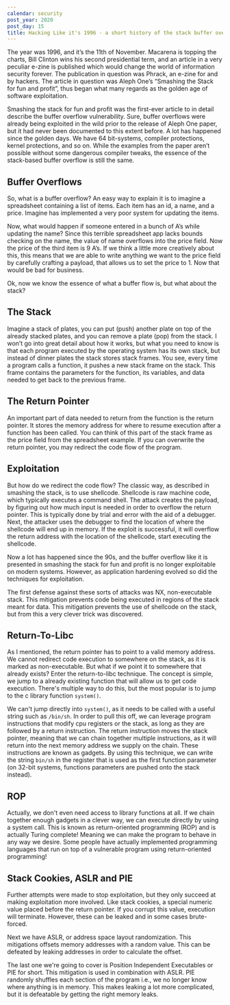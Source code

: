 ```yaml
---
calendar: security
post_year: 2020
post_day: 15
title: Hacking Like it's 1996 - a short history of the stack buffer overflow.
---
```

The year was 1996, and it’s the 11th of November. Macarena is topping the charts, Bill Clinton wins his second presidential term, and an article in a very peculiar e-zine is published which would change the world of information security forever. The publication in question was Phrack, an e-zine for and by hackers. The article in question was Aleph One’s “Smashing the Stack for fun and profit”, thus began what many regards as the golden age of software exploitation.

Smashing the stack for fun and profit was the first-ever article to in detail describe the buffer overflow vulnerability. Sure, buffer overflows were already being exploited in the wild prior to the release of Aleph One paper, but it had never been documented to this extent before. A lot has happened since the golden days. We have 64 bit-systems, compiler protections, kernel protections, and so on. While the examples from the paper aren’t possible without some dangerous compiler tweaks, the essence of the stack-based buffer overflow is still the same.

## Buffer Overflows

So, what is a buffer overflow? An easy way to explain it is to imagine a spreadsheet containing a list of items. Each item has an id, a name, and a price. Imagine has implemented a very poor system for updating the items.

Now, what would happen if someone entered in a bunch of A’s while updating the name? Since this terrible spreadsheet app lacks bounds checking on the name, the value of name overflows into the price field. Now the price of the third item is 9 A’s. If we think a little more creatively about this, this means that we are able to write anything we want to the price field by carefully crafting a payload, that allows us to set the price to 1. Now that would be bad for business.

Ok, now we know the essence of what a buffer flow is, but what about the stack?

## The Stack

Imagine a stack of plates, you can put (push) another plate on top of the already stacked plates, and you can remove a plate (pop) from the stack. I won’t go into great detail about how it works, but what you need to know is that each program executed by the operating system has its own stack, but instead of dinner plates the stack stores stack frames. You see, every time a program calls a function, it pushes a new stack frame on the stack. This frame contains the parameters for the function, its variables, and data needed to get back to the previous frame.

## The Return Pointer

An important part of data needed to return from the function is the return pointer. It stores the memory address for where to resume execution after a function has been called. You can think of this part of the stack frame as the price field from the spreadsheet example. If you can overwrite the return pointer, you may redirect the code flow of the program.

## Exploitation

But how do we redirect the code flow? The classic way, as described in smashing the stack, is to use shellcode. Shellcode is raw machine code, which typically executes a command shell. The attack creates the payload, by figuring out how much input is needed in order to overflow the return pointer. This is typically done by trial and error with the aid of a debugger. Next, the attacker uses the debugger to find the location of where the shellcode will end up in memory. If the exploit is successful, it will overflow the return address with the location of the shellcode, start executing the shellcode.

Now a lot has happened since the 90s, and the buffer overflow like it is presented in smashing the stack for fun and profit is no longer exploitable on modern systems. However, as application hardening evolved so did the techniques for exploitation.

The first defense against these sorts of attacks was NX, non-executable stack. This mitigation prevents code being executed in regions of the stack meant for data. This mitigation prevents the use of shellcode on the stack, but from this a very clever trick was discovered.

## Return-To-Libc

As I mentioned, the return pointer has to point to a valid memory address. We cannot redirect code execution to somewhere on the stack, as it is marked as non-executable. But what if we point it to somewhere that already exists? Enter the return-to-libc technique. The concept is simple, we jump to a already existing function that will allow us to get code execution. There's multiple way to do this, but the most popular is to jump to the c library function `system()`.

We can't jump directly into `system()`, as it needs to be called with a useful string such as `/bin/sh`. In order to pull this off, we can leverage program instructions that modify cpu registers or the stack, as long as they are followed by a return instruction. The return instruction moves the stack pointer, meaning that we can chain together multiple instructions, as it will return into the next memory address we supply on the chain. These instructions are known as gadgets. By using this technique, we can write the string `bin/sh` in the register that is used as the first function parameter (on 32-bit systems, functions parameters are pushed onto the stack instead).

## ROP

Actually, we don't even need access to library functions at all. If we chain together enough gadgets in a clever way, we can execute directly by using a system call. This is known as return-oriented programming (ROP) and is actually Turing complete! Meaning we can make the program to behave in any way we desire. Some people have actually implemented programming languages that run on top of a vulnerable program using return-oriented programming!

## Stack Cookies, ASLR and PIE

Further attempts were made to stop exploitation, but they only succeed at making exploitation more involved. Like stack cookies, a special numeric value placed before the return pointer. If you corrupt this value, execution will terminate. However, these can be leaked and in some cases brute-forced.

Next we have ASLR, or address space layout randomization. This mitigations offsets memory addresses with a random value. This can be defeated by leaking addresses in order to calculate the offset.

The last one we're going to cover is Position Independent Executables or PIE for short. This mitigation is used in combination with ASLR. PIE randomly shuffles each section of the program i.e., we no longer know where anything is in memory. This makes leaking a lot more complicated, but it is defeatable by getting the right memory leaks.
